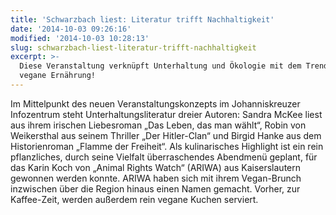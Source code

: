 ```yaml
---
title: 'Schwarzbach liest: Literatur trifft Nachhaltigkeit'
date: '2014-10-03 09:26:16'
modified: '2014-10-03 10:28:13'
slug: schwarzbach-liest-literatur-trifft-nachhaltigkeit
excerpt: >-
  Diese Veranstaltung verknüpft Unterhaltung und Ökologie mit dem Trendthema
  vegane Ernährung!
---
```


Im Mittelpunkt des neuen Veranstaltungskonzepts im Johanniskreuzer Infozentrum steht Unterhaltungsliteratur dreier Autoren: Sandra McKee liest aus ihrem irischen Liebesroman „Das Leben, das man wählt“, Robin von Weikersthal aus seinem Thriller „Der Hitler-Clan“ und Birgid Hanke aus dem Historienroman „Flamme der Freiheit“. Als kulinarisches Highlight ist ein rein pflanzliches, durch seine Vielfalt überraschendes Abendmenü geplant, für das Karin Koch von „Animal Rights Watch“ (ARIWA) aus Kaiserslautern gewonnen werden konnte. ARIWA haben sich mit ihrem Vegan-Brunch inzwischen über die Region hinaus einen Namen gemacht. Vorher, zur Kaffee-Zeit, werden außerdem rein vegane Kuchen serviert.
